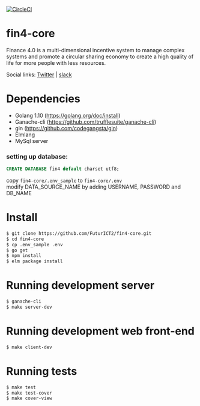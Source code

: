 [![CircleCI](https://circleci.com/gh/FuturICT2/fin4-core/tree/master.svg?style=svg&circle-token=fe8beee27987a1dd0a05f68f1fdef4ca17051a14)](https://circleci.com/gh/FuturICT2/fin4-core/tree/master)

# fin4-core
Finance 4.0 is a multi-dimensional incentive system to manage complex systems and promote a circular sharing economy to create a high quality of life for more people with less resources.

Social links: [Twitter](https://twitter.com/FuturICT) | [slack](https://slack.com)


# Dependencies
- Golang 1.10 (https://golang.org/doc/install)
- Ganache-cli (https://github.com/trufflesuite/ganache-cli)
- gin (https://github.com/codegangsta/gin)
- Elmlang
- MySql server

### setting up database:
```SQL
CREATE DATABASE fin4 default charset utf8;
```
copy `fin4-core/.env_sample` to `fin4-core/.env`  
modify DATA_SOURCE_NAME by adding USERNAME, PASSWORD and DB_NAME

# Install
```bash
$ git clone https://github.com/FuturICT2/fin4-core.git
$ cd fin4-core
$ cp .env_sample .env
$ go get
$ npm install
$ elm package install
```

# Running development server
```bash
$ ganache-cli
$ make server-dev
```
# Running development web front-end
```bash
$ make client-dev
```

# Running tests
```bash
$ make test
$ make test-cover
$ make cover-view
```
